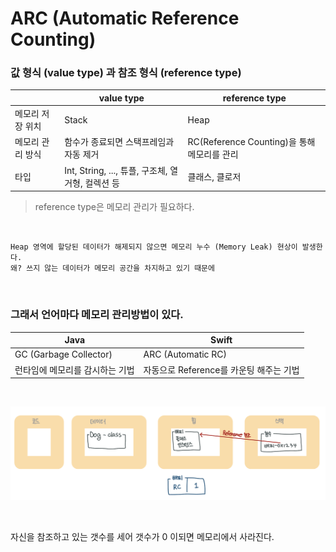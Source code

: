 # ARC (Automatic Reference Counting)

### 값 형식 (value type) 과 참조 형식 (reference type)

| | value type | reference type |
|-|-           |-               |
| 메모리 저장 위치 | Stack  | Heap |
| 메모리 관리 방식 | 함수가 종료되면 스택프레임과 자동 제거 | RC(Reference Counting)을 통해 메모리를 관리
| 타입 | Int, String, ..., 튜플, 구조체, 열거형, 컬렉션 등 | 클래스, 클로저 |

> reference type은 메모리 관리가 필요하다.

<br>

```
Heap 영역에 할당된 데이터가 해제되지 않으면 메모리 누수 (Memory Leak) 현상이 발생한다.
왜? 쓰지 않는 데이터가 메모리 공간을 차지하고 있기 때문에 
```

<br>

### 그래서 언어마다 메모리 관리방법이 있다.

|Java|Swift|
|-|-|
|GC (Garbage Collector) | ARC (Automatic RC) |
|런타임에 메모리를 감시하는 기법| 자동으로 Reference를 카운팅 해주는 기법|

<br>

![](/💫하늘이/img/arc.jpeg)

<br>

자신을 참조하고 있는 갯수를 세어 갯수가 0 이되면 메모리에서 사라진다.